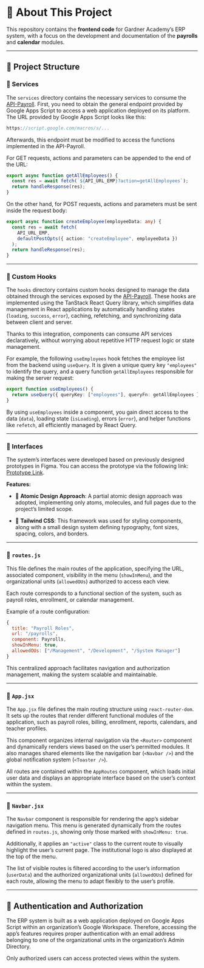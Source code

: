 # 🚀 About This Project

This repository contains the **frontend code** for Gardner Academy’s ERP system, with a focus on the development and documentation of the **payrolls** and **calendar** modules.

---

## 📁 Project Structure

### 📡 Services

The `services` directory contains the necessary services to consume the [API-Payroll](https://github.com/Tureright/API-Payrolls). First, you need to obtain the general endpoint provided by Google Apps Script to access a web application deployed on its platform. The URL provided by Google Apps Script looks like this:

```ts
https://script.google.com/macros/s/...
```

Afterwards, this endpoint must be modified to access the functions implemented in the API-Payroll.

For GET requests, actions and parameters can be appended to the end of the URL:

```ts
export async function getAllEmployees() {
  const res = await fetch(`${API_URL_EMP}?action=getAllEmployees`);
  return handleResponse(res);
}
```

On the other hand, for POST requests, actions and parameters must be sent inside the request body:

```ts
export async function createEmployee(employeeData: any) {
  const res = await fetch(
    API_URL_EMP,
    defaultPostOpts({ action: "createEmployee", employeeData })
  );
  return handleResponse(res);
}
```

---

### 🧠 Custom Hooks

The `hooks` directory contains custom hooks designed to manage the data obtained through the services exposed by the [API-Payroll](https://github.com/Tureright/API-Payrolls). These hooks are implemented using the TanStack React Query library, which simplifies data management in React applications by automatically handling states (`loading`, `success`, `error`), caching, refetching, and synchronizing data between client and server.

Thanks to this integration, components can consume API services declaratively, without worrying about repetitive HTTP request logic or state management.

For example, the following `useEmployees` hook fetches the employee list from the backend using `useQuery`. It is given a unique query key `"employees"` to identify the query, and a query function `getAllEmployees` responsible for making the server request:

```ts
export function useEmployees() {
  return useQuery({ queryKey: ["employees"], queryFn: getAllEmployees });
}
```

By using `useEmployees` inside a component, you gain direct access to the data (`data`), loading state (`isLoading`), errors (`error`), and helper functions like `refetch`, all efficiently managed by React Query.

---

### 🎨 Interfaces

The system’s interfaces were developed based on previously designed prototypes in Figma. You can access the prototype via the following link: [Prototype Link](https://www.figma.com/proto/Xj2fuzCF88ieMJCUBITzUB/Wireframes-DTIC?page-id=0%3A1&node-id=1-97&p=f&viewport=101%2C538%2C0.18&t=xUDkH9xECF4jqyf1-1&scaling=min-zoom&content-scaling=fixed&starting-point-node-id=1%3A97).

**Features:**

* 🧬 **Atomic Design Approach**: A partial atomic design approach was adopted, implementing only atoms, molecules, and full pages due to the project’s limited scope.

* 💅 **Tailwind CSS**: This framework was used for styling components, along with a small design system defining typography, font sizes, spacing, colors, and borders.

---

### 🧭 `routes.js`

This file defines the main routes of the application, specifying the URL, associated component, visibility in the menu (`showInMenu`), and the organizational units (`allowedOUs`) authorized to access each view.

Each route corresponds to a functional section of the system, such as payroll roles, enrollment, or calendar management.

Example of a route configuration:

```js
{
  title: "Payroll Roles",
  url: "/payrolls",
  component: Payrolls,
  showInMenu: true,
  allowedOUs: ["/Management", "/Development", "/System Manager"]
}
```

This centralized approach facilitates navigation and authorization management, making the system scalable and maintainable.

---

### 🧩 `App.jsx`

The `App.jsx` file defines the main routing structure using `react-router-dom`. It sets up the routes that render different functional modules of the application, such as payroll roles, billing, enrollment, reports, calendars, and teacher profiles.

This component organizes internal navigation via the `<Router>` component and dynamically renders views based on the user’s permitted modules. It also manages shared elements like the navigation bar (`<Navbar />`) and the global notification system (`<Toaster />`).

All routes are contained within the `AppRoutes` component, which loads initial user data and displays an appropriate interface based on the user’s context within the system.

---

### 📌 `Navbar.jsx`

The `Navbar` component is responsible for rendering the app’s sidebar navigation menu. This menu is generated dynamically from the routes defined in `routes.js`, showing only those marked with `showInMenu: true`.

Additionally, it applies an `"active"` class to the current route to visually highlight the user’s current page. The institutional logo is also displayed at the top of the menu.

The list of visible routes is filtered according to the user’s information (`userData`) and the authorized organizational units (`allowedOUs`) defined for each route, allowing the menu to adapt flexibly to the user’s profile.

---

## 🔐 Authentication and Authorization

The ERP system is built as a web application deployed on Google Apps Script within an organization’s Google Workspace. Therefore, accessing the app’s features requires proper authentication with an email address belonging to one of the organizational units in the organization’s Admin Directory.

Only authorized users can access protected views within the system.

